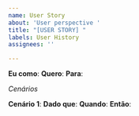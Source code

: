 ```yaml
---
name: User Story
about: 'User perspective '
title: "[USER STORY] "
labels: User History
assignees: ''

---
```


**Eu como**: 
**Quero**: 
**Para**: 

*Cenários*

**Cenário 1**: 
**Dado que**: 
**Quando**: 
**Então**:
